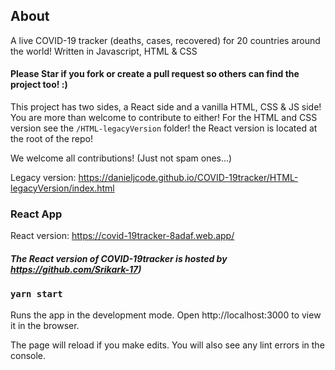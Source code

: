 ## About
A live COVID-19 tracker (deaths, cases, recovered) for 20 countries around the world! Written in Javascript, HTML & CSS
#### Please Star if you fork or create a pull request so others can find the project too! :)

This project has two sides, a React side and a vanilla HTML, CSS & JS side! You are more than welcome to contribute to either! For the HTML and CSS version see the `/HTML-legacyVersion` folder! the React version is located at the root of the repo!

We welcome all contributions! (Just not spam ones...)

Legacy version: https://danieljcode.github.io/COVID-19tracker/HTML-legacyVersion/index.html


### React App
React version: https://covid-19tracker-8adaf.web.app/
##### **The React version of COVID-19tracker is hosted by https://github.com/Srikark-17)**

### `yarn start`
Runs the app in the development mode.
Open http://localhost:3000 to view it in the browser.

The page will reload if you make edits.
You will also see any lint errors in the console.

